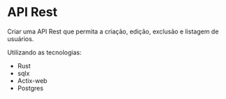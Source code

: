 # API Rest

Criar uma API Rest que permita a criação, edição, exclusão e listagem de usuários.

Utilizando as tecnologias:

- Rust
- sqlx
- Actix-web
- Postgres

